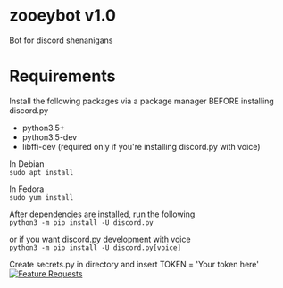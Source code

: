 # zooeybot v1.0
Bot for discord shenanigans 

# Requirements
Install the following packages via a package manager BEFORE installing discord.py  
- python3.5+
- python3.5-dev
- libffi-dev (required only if you're installing discord.py with voice)

In Debian  
```sudo apt install```

In Fedora  
```sudo yum install```

After dependencies are installed, run the following   
```python3 -m pip install -U discord.py```

or if you want discord.py development with voice  
```python3 -m pip install -U discord.py[voice]```

Create secrets.py in directory and insert TOKEN = 'Your token here'
[![Feature Requests](http://feathub.com/Noitamin/zooeybot?format=svg)](http://feathub.com/Noitamin/zooeybot)
